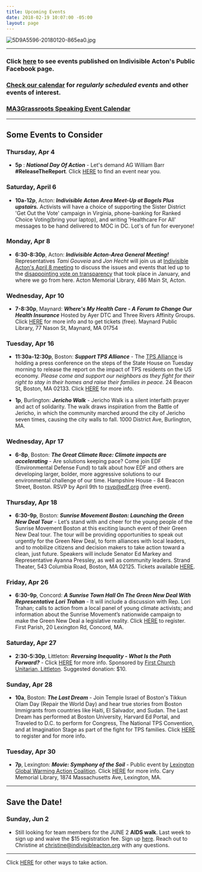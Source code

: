 ```yaml
---
title: Upcoming Events
date: 2018-02-19 10:07:00 -05:00
layout: page
---
```


![5D9A5596-20180120-865ea0.jpg](/uploads/5D9A5596-20180120-865ea0.jpg)

---

### Click [here](https://www.facebook.com/pg/IndivisibleActon/events/?ref=page_internal) to see events published on Indivisible Acton's Public Facebook page.

### [Check our calendar](http://www.indivisibleacton.org/calendar.html) for *regularly scheduled events* and other events of interest.

### [MA3Grassroots Speaking Event Calendar](https://www.ma3grassroots.com/event-calendar)

---

## Some Events to Consider

### Thursday, Apr 4

* **5p** : ***National Day Of Action*** - Let's demand AG William Barr **#ReleaseTheReport**.  Click [HERE](https://www.trumpisnotabovethelaw.org/event/mueller-firing-rapid-response/search/?source=homepage) to find an event near you.

### Saturday, April 6

* **10a-12p**, Acton:  ***Indivisible Acton Area Meet-Up at Bagels Plus upstairs.*** Activists will have a choice of supporting the Sister District 'Get Out the Vote' campaign in Virginia, phone-banking for Ranked Choice Voting(bring your laptop), and writing 'Healthcare For All' messages to be hand delivered to MOC in DC. Lot's of fun for everyone!

### Monday, Apr 8

* **6:30-8:30p**, Acton: ***Indivisible Acton-Area General Meeting!***  Representatives *Tami Gouveia* and *Jon Hecht* will join us at [Indivisible Acton's April 8 meeting](https://docs.google.com/document/d/1ZLFkZM0gIvp2fpYjBiN1PE7vDV1zrWcj1IVDwwqF6bA) to discuss the issues and events that led up to the [disappointing vote on transparency](https://www.masslive.com/news/2019/01/massachusetts-house-rejects-rules-meant-to-boost-transparency.html) that took place in January, and where we go from here.  Acton Memorial Library, 486 Main St, Acton.

### Wednesday, Apr 10

* **7-8:30p**, Maynard: ***Where's My Health Care - A Forum to Change Our Health Insurance*** Hosted by Ayer DTC and Three Rivers Affinity Groups.  Click [HERE](https://www.facebook.com/events/258742528339328/) for more info and to get tickets (free).  Maynard Public Library, 77 Nason St, Maynard, MA 01754

### Tuesday, Apr 16

* **11:30a-12:30p**, Boston: ***Support TPS Alliance*** - The [TPS Alliance](https://www.nationaltpsalliance.org/) is holding a press conference on the steps of the State House on Tuesday morning to release the report on the impact of TPS residents on the US economy. *Please come and support our neighbors as they fight for their right to stay in their homes and raise their families in peace.* 24 Beacon St, Boston, MA 02133. Click [HERE](https://www.facebook.com/events/335371007331445/?notif_t=event_calendar_create&notif_id=1555014681699881) for more info.


* **1p**, Burlington: ***Jericho Walk*** - Jericho Walk is a silent interfaith prayer and act of solidarity. The walk draws inspiration from the Battle of Jericho, in which the community marched around the city of Jericho seven times, causing the city walls to fall.  1000 District Ave, Burlington, MA.

### Wednesday, Apr 17

* **6-8p**, Boston: ***The Great Climate Race: Climate impacts are accelerating*** - Are solutions keeping pace? Come join EDF (Environmental Defense Fund) to talk about how EDF and others are developing larger, bolder, more aggressive solutions to our environmental challenge of our time. Hampshire House - 84 Beacon Street, Boston.  RSVP by April 9th to rsvp@edf.org (free event).

### Thursday, Apr 18

* **6:30-9p**, Boston: ***Sunrise Movement Boston: Launching the Green New Deal Tour*** - Let’s stand with and cheer for the young people of the Sunrise Movement Boston at this exciting launch event of their Green New Deal tour. The tour will be providing opportunities to speak out urgently for the Green New Deal, to form alliances with local leaders, and to mobilize citizens and decision makers to take action toward a clean, just future. Speakers will include Senator Ed Markey and Representative Ayanna Pressley, as well as community leaders. Strand Theater, 543 Columbia Road, Boston, MA 02125.  Tickets available [HERE](https://actionnetwork.org/events/boston-launching-the-green-new-deal-tour-2).

### Friday, Apr 26

* **6:30-9p**, Concord: ***A Sunrise Town Hall On The Green New Deal With Representative Lori Trahan*** -  It will include a discussion with Rep. Lori Trahan; calls to action from a local panel of young climate activists; and information about the Sunrise Movement’s nationwide campaign to make the Green New Deal a legislative reality. Click [HERE](bit.ly/2v1ySXa) to register.  First Parish, 20 Lexington Rd, Concord, MA. 


### Saturday, Apr 27

* **2:30-5:30p**, Littleton: ***Reversing Inequality - What Is the Path Forward?*** - Click [HERE](https://www.fculittle.org/events/reversing-inequality-what-is-the-path-forward/) for more info.  Sponsored by [First Church Unitarian, Littleton](www.fculittle.org).  Suggested donation: $10.


### Sunday, Apr 28

* **10a**, Boston: ***The Last Dream*** - Join Temple Israel of Boston's Tikkun Olam Day (Repair the World Day) and hear true stories from Boston Immigrants from countries like Haiti, El Salvador, and Sudan.
  The Last Dream has performed at Boston University, Harvard Ed Portal, and Traveled to D.C. to perform for Congress, The National TPS Convention, and at Imagination Stage as part of the fight for TPS families. Click [HERE](https://www.eventbrite.com/e/the-last-dream-tickets-59799036528) to register and for more info.

### Tuesday, Apr 30

* **7p**, Lexington: ***Movie: Symphony of the Soil*** - Public event by [Lexington Global Warming Action Coalition](http://lexgwac.org). Click [HERE](http://lexgwac.org/?p=2303) for more info.  Cary Memorial Library, 1874 Massachusetts Ave, Lexington, MA.

---

## Save the Date!

### Sunday, Jun 2

* Still looking for team members for the JUNE 2 **AIDS walk**. Last week to sign up and waive the $15 registration fee. Sign up [here](https://u1584542.ct.sendgrid.net/mpss/c/JwE/ni0YAA/t.2p9/PM14XI-8RKWdFnI7JcP-Yw/h5/Vk58CdpjXfDev4xd8DLn5a4A180qbcUQ2TMObz0vy-2BAmq-2FHpfNxqR0YJsMg44xPyeJZpTD3p-2Bhcu68Fl3cWXGkynS62hub2SDOT-2FOrHciIqMkmQEXxe7ucF85HeIyLqzLZNImbkr0G-2Fym9uRH4Q6SSp70YwJsXkfyqUQBZSr23k0OHv7xd41vNI79E5ToZWaszCpSpUsNYVKEIa0m7hNPS-2FHh6kOi1RLEIUVvgBUbIYy01aG3CL-2FjtGM5XT-2Bsk2Q-2B9I1gf-2FVK8ukZ32ZRfEfqzk2-2Bjhu1rubmbNf1HwAmXsBJ34NKOsZshnJZNV-2BF9JVlyfqK4wWwiY2lLKIXF2yoY5HesEMLQpz3LfZYw5-2BPmXohHJOHwLvlXUbCpUqXzayu6ei2mP1iCipiOnL2nA4YDNsIXr-2BiGApye-2FPstZYisGu0eUWGq6ByOzWdXdgSTRhzKh5GHi5qA-2FW5teKYqtc2w-3D-3D). Reach out to Christine at [christine@indivisibleacton.org](mailto:christine@indivisibleacton.org) with any questions.

---

Click [HERE](http://www.indivisibleacton.org/take-action.html) for other ways to take action.
